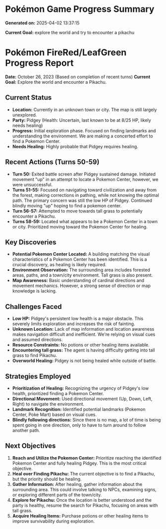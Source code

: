# Pokémon Game Progress Summary

**Generated on:** 2025-04-02 13:37:15

**Current Goal:** explore the world and try to encounter a pikachu

# Pokémon FireRed/LeafGreen Progress Report

**Date:** October 26, 2023 (Based on completion of recent turns)
**Current Goal:** Explore the world and encounter a Pikachu.

## Current Status

*   **Location:** Currently in an unknown town or city. The map is still largely unexplored.
*   **Party:** Pidgey (Health: Uncertain, last known to be at 8/25 HP, likely needs healing)
*   **Progress:** Initial exploration phase. Focused on finding landmarks and understanding the environment. We are making a concerted effort to find a Pokemon Center.
*   **Needs Healing:** Highly probable that Pidgey requires healing.

## Recent Actions (Turns 50-59)

*   **Turn 50:** Exited battle screen after Pidgey sustained damage. Initiated movement "up" in an attempt to locate a Pokemon Center, however, we were unsuccessful.
*   **Turns 51-55:** Focused on navigating toward civilization and away from the forest, making corrections in pathing, while not knowing the optimal path. The primary concern was still the low HP of Pidgey. Continued blindly moving "up" hoping to find a pokemon center.
*   **Turn 56-57:** Attempted to move towards tall grass to potentially encounter a Pikachu.
*   **Turns 58-59:** Located what appears to be a Pokemon Center in a town or city. Prioritized moving toward the Pokemon Center for healing.

## Key Discoveries

*   **Potential Pokemon Center Located:** A building matching the visual characteristics of a Pokemon Center has been identified. This is a crucial discovery, as healing is likely required.
*   **Environment Observation:** The surrounding area includes forested areas, paths, and a town/city environment. Tall grass is also present.
*   **Map Awareness:** Basic understanding of cardinal directions and movement mechanics. However, a strong sense of direction or map knowledge is lacking.

## Challenges Faced

*   **Low HP:** Pidgey's persistent low health is a major obstacle. This severely limits exploration and increases the risk of fainting.
*   **Unknown Location:** Lack of map information and location awareness makes navigation difficult and inefficient. We're relying on visual cues and assumed directions.
*   **Resource Constraints:** No potions or other healing items available.
*   **Encountering tall grass:** The agent is having difficulty getting into tall grass to find Pikachu.
*   **Overworld Healing:** Pidgey is not being healed while outside of battle.

## Strategies Employed

*   **Prioritization of Healing:** Recognizing the urgency of Pidgey's low health, prioritized finding a Pokemon Center.
*   **Directional Movement:** Used directional movement (Up, Down, Left, Right) to navigate the environment.
*   **Landmark Recognition:** Identified potential landmarks (Pokemon Center, Poke Mart) based on visual cues.
*   **Blindly following directions:** Since there is no map, a lot of time is being spent going in one direction, only to have to turn around to follow another path.

## Next Objectives

1.  **Reach and Utilize the Pokemon Center:** Prioritize reaching the identified Pokemon Center and fully healing Pidgey. This is the most critical objective.
2.  **Heal over Finding Pikachu:** The current objective is to find a Pikachu, but the priority should be healing.
3.  **Gather Information:** After healing, gather information about the surrounding area. This could involve talking to NPCs, examining signs, or exploring different parts of the town/city.
4.  **Explore for Pikachu:** Once the location is better understood and the party is healthy, resume the search for Pikachu, focusing on areas with tall grass.
5.  **Acquire Healing Items:** Purchase potions or other healing items to improve survivability during exploration.
